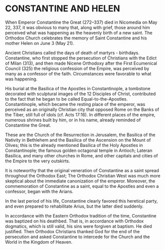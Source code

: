 # CONSTANTINE AND HELEN

When Emperor Constantine the Great (272–337) died in Nicomedia on May 22, 337, it was obvious to many that, along with grief, those around him perceived what was happening as the heavenly birth of a new saint. The Orthodox Church celebrates the memory of Saint Constantine and his mother Helen on June 3 (May 21).

Ancient Christians called the days of death of martyrs - birthdays. Constantine, who first stopped the persecution of Christians with the Edict of Milan (313), and then made Nicene Orthodoxy after the First Ecumenical Council (325) the religious confession of the Empire, was perceived by many as a confessor of the faith. Circumstances were favorable to what was happening.

His burial at the Basilica of the Apostles in Constantinople, a tombstone decorated with sculptural images of the 12 Disciples of Christ, contributed to the fact that he began to be called Equal-to-the-Apostles. Constantinople, which became the resting place of the emperor, was perceived as an originally Christian city that opposed Rome on the Banks of the Tiber, still full of idols (cf. Acts 17:16). In different places of the empire, numerous shrines built by him, or in his name, already reminded of Constantine the Great.

These are the Church of the Resurrection in Jerusalem, the Basilica of the Nativity in Bethlehem and the Basilica of the Ascension on the Mount of Olives; this is the already mentioned Basilica of the Holy Apostles in Constantinople; the famous golden octagonal temple in Antioch; Lateran Basilica, and many other churches in Rome, and other capitals and cities of the Empire to the very outskirts.

It is noteworthy that the original veneration of Constantine as a saint spread throughout the Orthodox East; The Orthodox Christian West was much more skeptical about the immediate canonization of the emperor. Moreover, the commemoration of Constantine as a saint, equal to the Apostles and even a confessor, began with the Arians.

In the last period of his life, Constantine clearly favored this heretical party, and even prepared to rehabilitate Arius, but the latter died suddenly.

In accordance with the Eastern Orthodox tradition of the time, Constantine was baptized on his deathbed. That is, in accordance with Orthodox dogmatics, which is still valid, his sins were forgiven at baptism. He died justified. Then Orthodox Christians thanked God for the end of the persecution and asked Constantine to intercede for the Church and the World in the Kingdom of Heaven.
